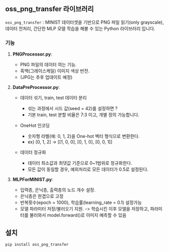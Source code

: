 ## oss_png_transfer 라이브러리

`oss_png_transfer` : MINIST 데이터셋을 기반으로 PNG 파일 읽기(only grayscale), 데이터 전처리, 간단한 MLP 모델 학습을 해볼 수 있는 Python 라이브러리 입니다.

### 기능
1. **PNGProcessor.py**:
   - PNG 파일의 데이터 여는 기능.
   - 흑백(그레이스케일) 이미지 색상 반전.
   - (JPG는 추후 업데이트 예정)

2. **DataPreProcessor.py**:
    - 데이터 섞기, train, test 데이터 분리
        - 섞는 과정에서 시드 값(seed = 42)를 설정하면 ?
        - 기본 train, test 분할 비율은 7:3 이고, 개별 정의 가능합니다.

    - OneHot 인코딩
        - 숫자형 라벨(예: 0, 1, 2)을 One-hot 벡터 형식으로 변환한다.
        - ex) [0, 1, 2] → [[1, 0, 0], [0, 1, 0], [0, 0, 1]]
        
    - 데이터 정규화
        - 데이터 최소값과 최댓값 기준으로 0~1범위로 정규화한다.
        - 모든 값이 동일할 경우, 예외처리로 모든 데이터가 0.5로 설정된다.

3. **MLPForMINIST.py**:
   - 입력층, 은닉층, 출력층의 노드 개수 설정.
   - 은닉층은 한겹으로 고정
   - 반복횟수(epoch = 1000), 학습률(learning_rate = 0.1) 설정가능
   - 모델 파라미터 저장/불러오기 지원.
   -> 학습시킨 이후 모델을 저장하고, 파라미터를 불러와서 model.forward()로 이미지 예측할 수 있음

## 설치
```bash
pip install oss_png_transfer
